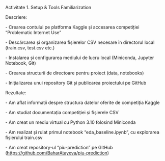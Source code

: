 Activitate 1. Setup \& Tools Familiarization

Descriere:

\- Crearea contului pe platforma Kaggle și accesarea competiției “Problematic Internet Use”

\- Descărcarea și organizarea fișierelor CSV necesare în directorul local (train.csv, test.csv etc.)

\- Instalarea și configurarea mediului de lucru local (Miniconda, Jupyter Notebook, Git)

\- Crearea structurii de directoare pentru proiect (data, notebooks)

\- Inițializarea unui repository Git și publicarea proiectului pe GitHub

Rezultate:

\- Am aflat informații despre structura datelor oferite de competiția Kaggle

\- Am studiat documentația competiției și fișierele CSV

\- Am creat un mediu virtual cu Python 3.10 folosind Miniconda

\- Am realizat și rulat primul notebook “eda\_baseline.ipynb”, cu explorarea fișierului train.csv

\- Am creat repository-ul “piu-prediction” pe GitHub (https://github.com/BaharAtayeva/piu-prediction)



